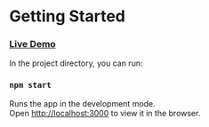 # Getting Started


### [Live Demo](https://mssoftco.github.io/weather-app/)


In the project directory, you can run:

### `npm start`

Runs the app in the development mode.\
Open [http://localhost:3000](http://localhost:3000) to view it in the browser.
